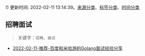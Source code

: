 :alarm_clock: 更新时间: 2022-02-11 13:14:39。[来源分类](../README.md)、[标签分类](../TAGS.md)、[时间分类](../TIMELINE.md)

## 招聘面试


> 关键字：`招聘`、`面试`



- [2022-02-11-推荐-百度和米哈游的Golang面试经验分享](https://toutiao.io/k/q0sox0k) 